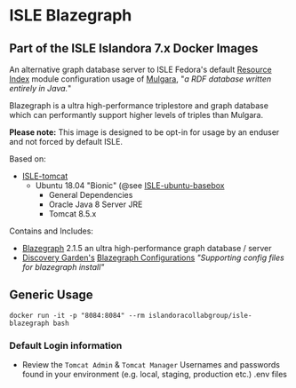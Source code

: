 # ISLE Blazegraph

## Part of the ISLE Islandora 7.x Docker Images
An alternative graph database server to ISLE Fedora's default [Resource Index](https://wiki.duraspace.org/display/FEDORA38/Resource+Index) module configuration usage of [Mulgara](http://www.mulgara.org/download.html), "_a RDF database written entirely in Java._"

Blazegraph is a ultra high-performance triplestore and graph database which can performantly support higher levels of triples than Mulgara.

**Please note:** This image is designed to be opt-in for usage by an enduser and not forced by default ISLE.

Based on:
* [ISLE-tomcat](https://cloud.docker.com/u/islandoracollabgroup/repository/docker/islandoracollabgroup/isle-tomcat)
  * Ubuntu 18.04 "Bionic" (@see [ISLE-ubuntu-basebox](https://cloud.docker.com/u/islandoracollabgroup/repository/docker/islandoracollabgroup/isle-ubuntu-basebox)
    * General Dependencies
    * Oracle Java 8 Server JRE
    * Tomcat 8.5.x

Contains and Includes:
* [Blazegraph](https://www.blazegraph.com/) 2.1.5 an ultra high-performance graph database / server
* [Discovery Garden's](https://www.discoverygarden.ca/) [Blazegraph Configurations](https://github.com/discoverygarden/blazegraph_conf) _"Supporting config files for blazegraph install"_

## Generic Usage

```
docker run -it -p "8084:8084" --rm islandoracollabgroup/isle-blazegraph bash
```

### Default Login information

* Review the `Tomcat Admin` & `Tomcat Manager` Usernames and passwords found in your environment (e.g. local, staging, production etc.) .env files